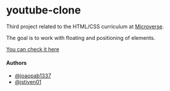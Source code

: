 # youtube-clone

Third project related to the HTML/CSS curriculum at [Microverse](https://microverse.org/).

The goal is to work with floating and positioning of elements.

[You can check it here](https://joaopab1337.github.io/nyt-article-clone/index.html)

#### Authors

* [@joaopab1337](https://github.com/joaopab1337/)
* [@jstiven01](https://github.com/jstiven01/)
